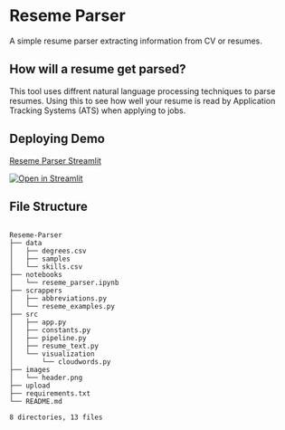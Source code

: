 # Reseme Parser

A simple resume parser extracting information from CV or resumes.

## How will a resume get parsed?

This tool uses diffrent natural language processing techniques to parse resumes. Using this to see how well your resume is read by Application Tracking Systems (ATS) when applying to jobs.

## Deploying Demo

[Reseme Parser Streamlit](https://mohamedsaadmoustafa-reseme-parser-srcapp-lmw5d4.streamlitapp.com/) 

[![Open in Streamlit](https://static.streamlit.io/badges/streamlit_badge_black_white.svg)](https://mohamedsaadmoustafa-reseme-parser-srcapp-lmw5d4.streamlitapp.com)

## File Structure

```

Reseme-Parser
├── data
│   ├── degrees.csv
│   ├── samples
│   └── skills.csv
├── notebooks
│   └── reseme_parser.ipynb
├── scrappers
│   ├── abbreviations.py
│   └── reseme_examples.py
├── src
│   ├── app.py
│   ├── constants.py
│   ├── pipeline.py
│   ├── resume_text.py
│   └── visualization
│       └── cloudwords.py
├── images
│   └── header.png
├── upload
├── requirements.txt
└── README.md

8 directories, 13 files

```
